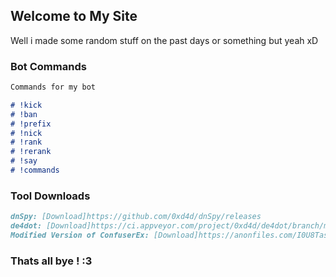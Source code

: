 ## Welcome to My Site 

Well i made some random stuff on the past days or something but yeah xD

### Bot Commands 
```markdown
Commands for my bot

# !kick
# !ban
# !prefix 
# !nick
# !rank
# !rerank
# !say
# !commands
```
### Tool Downloads
```markdown
dnSpy: [Download]https://github.com/0xd4d/dnSpy/releases
de4dot: [Download]https://ci.appveyor.com/project/0xd4d/de4dot/branch/master/artifacts
Modified Version of ConfuserEx: [Download]https://anonfiles.com/I0U8Tas2n4/EternalFuscator_rar
```

### Thats all bye ! :3
